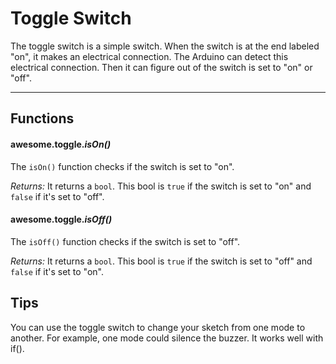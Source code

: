 # Toggle Switch

The toggle switch is a simple switch. When the switch is at the end labeled "on", it makes an electrical connection. The Arduino can detect this electrical connection. Then it can figure out of the switch is set to "on" or "off".

***

## Functions

#### awesome.toggle.*isOn()*

The `isOn()` function checks if the switch is set to "on".

*Returns:* It returns a `bool`. This bool is `true` if the switch is set to "on" and `false` if it's set to "off".

#### awesome.toggle.*isOff()*

The `isOff()` function checks if the switch is set to "off".

*Returns:* It returns a `bool`. This bool is `true` if the switch is set to "off" and `false` if it's set to "on".

## Tips
You can use the toggle switch to change your sketch from one mode to another. For example, one mode could silence the buzzer. It works well with if().
